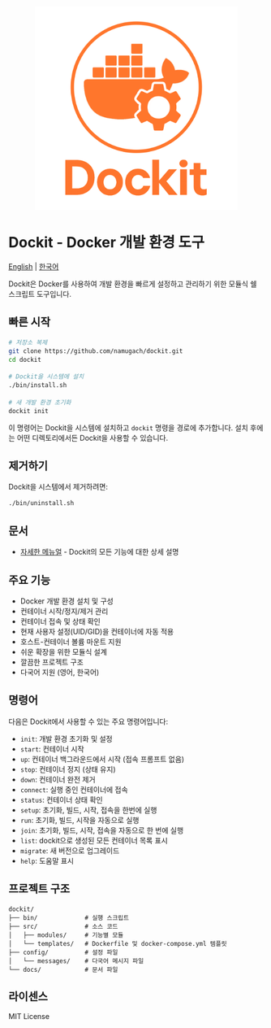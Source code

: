 <p align="center">
  <img src="../../docs/logo.png" alt="Dockit Logo" width="400">
</p>

# Dockit - Docker 개발 환경 도구

[English](../../docs/en/README.md) | [한국어](../../docs/ko/README.md)

Dockit은 Docker를 사용하여 개발 환경을 빠르게 설정하고 관리하기 위한 모듈식 쉘 스크립트 도구입니다.

## 빠른 시작

```bash
# 저장소 복제
git clone https://github.com/namugach/dockit.git
cd dockit

# Dockit을 시스템에 설치
./bin/install.sh

# 새 개발 환경 초기화
dockit init
```

이 명령어는 Dockit을 시스템에 설치하고 `dockit` 명령을 경로에 추가합니다. 설치 후에는 어떤 디렉토리에서든 Dockit을 사용할 수 있습니다.

## 제거하기

Dockit을 시스템에서 제거하려면:

```bash
./bin/uninstall.sh
```

## 문서

- [자세한 메뉴얼](./MANUAL.md) - Dockit의 모든 기능에 대한 상세 설명

## 주요 기능

- Docker 개발 환경 설치 및 구성
- 컨테이너 시작/정지/제거 관리
- 컨테이너 접속 및 상태 확인
- 현재 사용자 설정(UID/GID)을 컨테이너에 자동 적용
- 호스트-컨테이너 볼륨 마운트 지원
- 쉬운 확장을 위한 모듈식 설계
- 깔끔한 프로젝트 구조
- 다국어 지원 (영어, 한국어)

## 명령어

다음은 Dockit에서 사용할 수 있는 주요 명령어입니다:

- `init`: 개발 환경 초기화 및 설정
- `start`: 컨테이너 시작
- `up`: 컨테이너 백그라운드에서 시작 (접속 프롬프트 없음)
- `stop`: 컨테이너 정지 (상태 유지)
- `down`: 컨테이너 완전 제거
- `connect`: 실행 중인 컨테이너에 접속
- `status`: 컨테이너 상태 확인
- `setup`: 초기화, 빌드, 시작, 접속을 한번에 실행
- `run`: 초기화, 빌드, 시작을 자동으로 실행
- `join`: 초기화, 빌드, 시작, 접속을 자동으로 한 번에 실행
- `list`: dockit으로 생성된 모든 컨테이너 목록 표시
- `migrate`: 새 버전으로 업그레이드
- `help`: 도움말 표시

## 프로젝트 구조

```
dockit/
├── bin/             # 실행 스크립트
├── src/             # 소스 코드
│   ├── modules/     # 기능별 모듈
│   └── templates/   # Dockerfile 및 docker-compose.yml 템플릿
├── config/          # 설정 파일
│   └── messages/    # 다국어 메시지 파일
└── docs/            # 문서 파일
```

## 라이센스

MIT License 